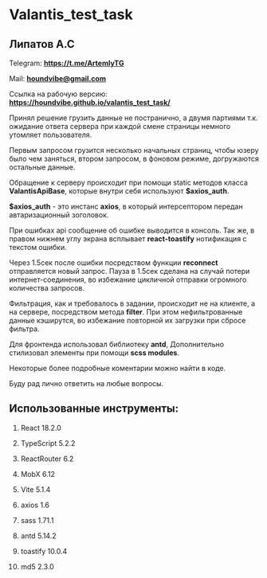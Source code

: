 # Valantis_test_task

## Липатов А.С

Telegram: **https://t.me/ArtemlyTG**

Mail: **houndvibe@gmail.com**

Ссылка на рабочую версию: **https://houndvibe.github.io/valantis_test_task/**

Принял решение грузить данные не постранично, а двумя партиями т.к. ожидание ответа сервера при каждой смене страницы немного утомляет пользователя.

Первым запросом грузится несколько начальных страниц, чтобы юзеру было чем заняться, втором запросом, в фоновом режиме, догружаются остальные данные.

Обращение к серверу происходит при помощи static методов класса **ValantisApiBase**, которые внутри себя используют **$axios_auth**.

**$axios_auth** - это инстанс **axios**, в который интерсептором передан автаризационный зоголовок.

При ошибках api сообщение об ошибке выводится в консоль. Так же, в правом нижнем углу экрана всплывает **react-toastify** нотификация с текстом ошибки.

Через 1.5сек после ошибки посредством функции **reconnect** отправляется новый запрос. Пауза в 1.5сек сделана на случай потери интернет-соединения, во избежание цикличной отправки огромного количества запросов.

Фильтрация, как и требовалось в задании, происходит не на клиенте, а на сервере, посредством метода **filter**. При этом нефильтрованные данные кэширутся, во избежание повторной их загрузки при сбросе фильтра.

Для фронтенда использовал библиотеку **antd**, Дополнительно стилизовал элементы при помощи **scss modules**.

Некоторые более подробные коментарии можно найти в коде.

Буду рад лично ответить на любые вопросы.

## Использованные инструменты:

1. React 18.2.0

2. TypeScript 5.2.2

3. ReactRouter 6.2

4. MobX 6.12

5. Vite 5.1.4

6. axios 1.6

7. sass 1.71.1

8. antd 5.14.2

9. toastify 10.0.4

10. md5 2.3.0
